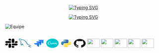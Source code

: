 <p align="center">
  <a href="https://git.io/typing-svg">
    <img src="https://readme-typing-svg.demolab.com?font=Fira+Code&weight=600&size=25&pause=1000&color=000000&random=false&width=435&height=40&lines=Ol%C3%A1%2C+eu+sou+Mateus+Souza!+%F0%9F%97%93%EF%B8%8F" alt="Typing SVG">
  </a>
</p>

<p align="center">
  <a href="https://git.io/typing-svg">
    <img src="https://readme-typing-svg.demolab.com?font=Fira+Code&weight=600&size=25&pause=1000&color=000000&random=false&width=435&height=40&lines=Ol%C3%A1%2C+eu+sou+Mateus+Souza!+%E2%98%95%F0%9F%92%BB%F0%9F%8C%9" alt="Typing SVG">
  </a>
</p>

![Equipe](https://github.com/Rota-Flex/Rota-/blob/main/Arquivos/Equipe.jpeg)

 
   <div style= display:"inline_block"><br>
  <img align="center" height="30" width="40" src="https://raw.githubusercontent.com/devicons/devicon/master/icons/slack/slack-plain.svg">
  <img align="center" height="30" width="40" src="https://raw.githubusercontent.com/devicons/devicon/master/icons/mysql/mysql-original.svg">
  <img align="center" height="30" width="40" src="https://raw.githubusercontent.com/devicons/devicon/master/icons/jira/jira-original.svg">
  <img align="center" height="30" width="40" src="https://raw.githubusercontent.com/devicons/devicon/master/icons/canva/canva-original.svg">
  <img align="center" height="30" width="40" src="https://raw.githubusercontent.com/devicons/devicon/master/icons/python/python-original.svg">
  <img align="center" height="30" width="40" src="https://raw.githubusercontent.com/devicons/devicon/master/icons/github/github-original.svg"> 
  <img align="center" height="30" width="40" src= https://icongr.am/simple/microsoftteams.svg?size=128&color=6227b9&colored >
  <img align="center" height="30" width="40" src=https://icongr.am/entypo/youtube.svg?size=128&color=bf6640 >
  <img align="center" height="30" width="40" src= https://icongr.am/simple/microsoftexcel.svg?size=128&color=4055bf&colored >
  <img align="center" height="30" width="40" src= https://icongr.am/simple/powerbi.svg?size=128&color=f9f34e&colored >
  <img align="center" height="30" width="40" src= https://icongr.am/simple/whatsapp.svg?size=128&color=43d06e&colored
  
  
          
      
